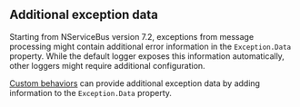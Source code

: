 ## Additional exception data

Starting from NServiceBus version 7.2, exceptions from message processing might contain additional error information in the `Exception.Data` property. While the default logger exposes this information automatically, other loggers might require additional configuration.

[Custom behaviors](/nservicebus/pipeline/manipulate-with-behaviors.md) can provide additional exception data by adding information to the `Exception.Data` property.
